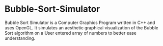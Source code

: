 # Bubble-Sort-Simulator
Bubble Sort Simulator is a Computer Graphics Program written in C++ and uses OpenGL. It simulates an aesthetic graphical visualization of the Bubble Sort algorithm on a User entered array of numbers to better ease understanding.
